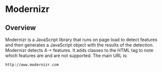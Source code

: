 # Modernizr

## Overview

Modernizr is a JavaScript library that runs on page load to detect features and then generates a JavaScript object with the results of the detection. Modernizr detects 4-+ features. It adds classes to the HTML tag to note which features are and are not supported. The main URL is:

	http://www.modernizr.com
	
